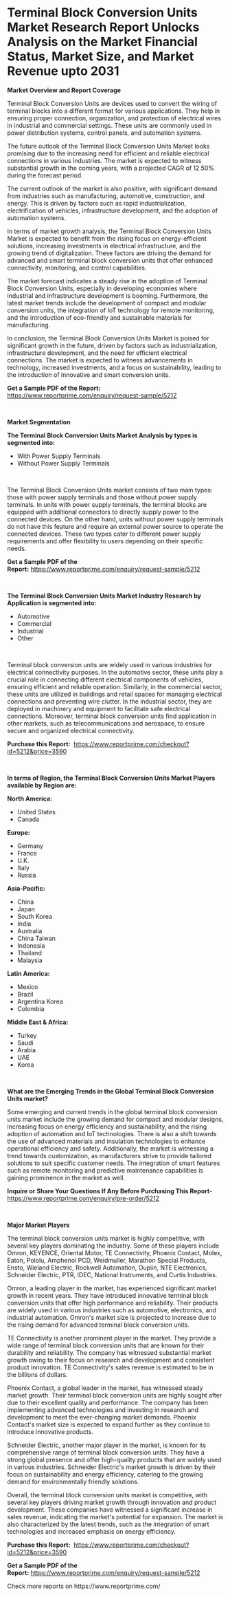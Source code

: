 <p><h1>Terminal Block Conversion Units Market Research Report Unlocks Analysis on the Market Financial Status, Market Size, and Market Revenue upto 2031</h1></p><p><strong>Market Overview and Report Coverage</strong></p>
<p><p>Terminal Block Conversion Units are devices used to convert the wiring of terminal blocks into a different format for various applications. They help in ensuring proper connection, organization, and protection of electrical wires in industrial and commercial settings. These units are commonly used in power distribution systems, control panels, and automation systems.</p><p>The future outlook of the Terminal Block Conversion Units Market looks promising due to the increasing need for efficient and reliable electrical connections in various industries. The market is expected to witness substantial growth in the coming years, with a projected CAGR of 12.50% during the forecast period.</p><p>The current outlook of the market is also positive, with significant demand from industries such as manufacturing, automotive, construction, and energy. This is driven by factors such as rapid industrialization, electrification of vehicles, infrastructure development, and the adoption of automation systems.</p><p>In terms of market growth analysis, the Terminal Block Conversion Units Market is expected to benefit from the rising focus on energy-efficient solutions, increasing investments in electrical infrastructure, and the growing trend of digitalization. These factors are driving the demand for advanced and smart terminal block conversion units that offer enhanced connectivity, monitoring, and control capabilities.</p><p>The market forecast indicates a steady rise in the adoption of Terminal Block Conversion Units, especially in developing economies where industrial and infrastructure development is booming. Furthermore, the latest market trends include the development of compact and modular conversion units, the integration of IoT technology for remote monitoring, and the introduction of eco-friendly and sustainable materials for manufacturing.</p><p>In conclusion, the Terminal Block Conversion Units Market is poised for significant growth in the future, driven by factors such as industrialization, infrastructure development, and the need for efficient electrical connections. The market is expected to witness advancements in technology, increased investments, and a focus on sustainability, leading to the introduction of innovative and smart conversion units.</p></p>
<p><strong>Get a Sample PDF of the Report:</strong> <a href="https://www.reportprime.com/enquiry/request-sample/5212">https://www.reportprime.com/enquiry/request-sample/5212</a></p>
<p>&nbsp;</p>
<p><strong>Market Segmentation</strong></p>
<p><strong>The Terminal Block Conversion Units Market Analysis by types is segmented into:</strong></p>
<p><ul><li>With Power Supply Terminals</li><li>Without Power Supply Terminals</li></ul></p>
<p>&nbsp;</p>
<p><p>The Terminal Block Conversion Units market consists of two main types: those with power supply terminals and those without power supply terminals. In units with power supply terminals, the terminal blocks are equipped with additional connectors to directly supply power to the connected devices. On the other hand, units without power supply terminals do not have this feature and require an external power source to operate the connected devices. These two types cater to different power supply requirements and offer flexibility to users depending on their specific needs.</p></p>
<p><strong>Get a Sample PDF of the Report:</strong>&nbsp;<a href="https://www.reportprime.com/enquiry/request-sample/5212">https://www.reportprime.com/enquiry/request-sample/5212</a></p>
<p>&nbsp;</p>
<p><strong>The Terminal Block Conversion Units Market Industry Research by Application is segmented into:</strong></p>
<p><ul><li>Automotive</li><li>Commercial</li><li>Industrial</li><li>Other</li></ul></p>
<p>&nbsp;</p>
<p><p>Terminal block conversion units are widely used in various industries for electrical connectivity purposes. In the automotive sector, these units play a crucial role in connecting different electrical components of vehicles, ensuring efficient and reliable operation. Similarly, in the commercial sector, these units are utilized in buildings and retail spaces for managing electrical connections and preventing wire clutter. In the industrial sector, they are deployed in machinery and equipment to facilitate safe electrical connections. Moreover, terminal block conversion units find application in other markets, such as telecommunications and aerospace, to ensure secure and organized electrical connectivity.</p></p>
<p><strong>Purchase this Report:</strong>&nbsp; <a href="https://www.reportprime.com/checkout?id=5212&price=3590">https://www.reportprime.com/checkout?id=5212&price=3590</a></p>
<p>&nbsp;</p>
<p><strong>In terms of Region, the Terminal Block Conversion Units Market Players available by Region are:</strong></p>
<p>
    <p> <strong> North America: </strong>
        <ul>
            <li>United States</li>
            <li>Canada</li>
        </ul>
        </p> 
    <p> <strong> Europe: </strong>
        <ul>
            <li>Germany</li>
            <li>France</li>
            <li>U.K.</li>
            <li>Italy</li>
            <li>Russia</li>
        </ul>
        </p> 
    <p> <strong> Asia-Pacific: </strong>
        <ul>
            <li>China</li>
            <li>Japan</li>
            <li>South Korea</li>
            <li>India</li>
            <li>Australia</li>
            <li>China Taiwan</li>
            <li>Indonesia</li>
            <li>Thailand</li>
            <li>Malaysia</li>
        </ul>
        </p> 
    <p> <strong> Latin America: </strong>
        <ul>
            <li>Mexico</li>
            <li>Brazil</li>
            <li>Argentina Korea</li>
            <li>Colombia</li>
        </ul>
        </p> 
    <p> <strong> Middle East & Africa: </strong>
        <ul>
            <li>Turkey</li>
            <li>Saudi</li>
            <li>Arabia</li>
            <li>UAE</li>
            <li>Korea</li>
        </ul>
    </p>
    </p>
<p>&nbsp;</p>
<p><strong>What are the Emerging Trends in the Global Terminal Block Conversion Units market?</strong></p>
<p><p>Some emerging and current trends in the global terminal block conversion units market include the growing demand for compact and modular designs, increasing focus on energy efficiency and sustainability, and the rising adoption of automation and IoT technologies. There is also a shift towards the use of advanced materials and insulation technologies to enhance operational efficiency and safety. Additionally, the market is witnessing a trend towards customization, as manufacturers strive to provide tailored solutions to suit specific customer needs. The integration of smart features such as remote monitoring and predictive maintenance capabilities is gaining prominence in the market as well.</p></p>
<p><strong>Inquire or Share Your Questions If Any Before Purchasing This Report</strong>- <a href="https://www.reportprime.com/enquiry/pre-order/5212">https://www.reportprime.com/enquiry/pre-order/5212</a></p>
<p>&nbsp;</p>
<p><strong>Major Market Players</strong></p>
<p><p>The terminal block conversion units market is highly competitive, with several key players dominating the industry. Some of these players include Omron, KEYENCE, Oriental Motor, TE Connectivity, Phoenix Contact, Molex, Eaton, Pololu, Amphenol PCD, Weidmuller, Marathon Special Products, Ensto, Wieland Electric, Rockwell Automation, Oupiin, NTE Electronics, Schneider Electric, PTR, IDEC, National Instruments, and Curtis Industries.</p><p>Omron, a leading player in the market, has experienced significant market growth in recent years. They have introduced innovative terminal block conversion units that offer high performance and reliability. Their products are widely used in various industries such as automotive, electronics, and industrial automation. Omron's market size is projected to increase due to the rising demand for advanced terminal block conversion units.</p><p>TE Connectivity is another prominent player in the market. They provide a wide range of terminal block conversion units that are known for their durability and reliability. The company has witnessed substantial market growth owing to their focus on research and development and consistent product innovation. TE Connectivity's sales revenue is estimated to be in the billions of dollars.</p><p>Phoenix Contact, a global leader in the market, has witnessed steady market growth. Their terminal block conversion units are highly sought after due to their excellent quality and performance. The company has been implementing advanced technologies and investing in research and development to meet the ever-changing market demands. Phoenix Contact's market size is expected to expand further as they continue to introduce innovative products.</p><p>Schneider Electric, another major player in the market, is known for its comprehensive range of terminal block conversion units. They have a strong global presence and offer high-quality products that are widely used in various industries. Schneider Electric's market growth is driven by their focus on sustainability and energy efficiency, catering to the growing demand for environmentally friendly solutions.</p><p>Overall, the terminal block conversion units market is competitive, with several key players driving market growth through innovation and product development. These companies have witnessed a significant increase in sales revenue, indicating the market's potential for expansion. The market is also characterized by the latest trends, such as the integration of smart technologies and increased emphasis on energy efficiency.</p></p>
<p><strong>Purchase this Report:</strong>&nbsp;&nbsp;<a href="https://www.reportprime.com/checkout?id=5212&price=3590">https://www.reportprime.com/checkout?id=5212&price=3590</a></p>
<p></p>
<p><strong>Get a Sample PDF of the Report:</strong>&nbsp;<a href="https://www.reportprime.com/enquiry/request-sample/5212">https://www.reportprime.com/enquiry/request-sample/5212</a></p>
<p>Check more reports on https://www.reportprime.com/</p>